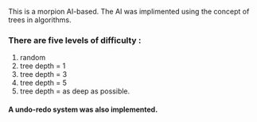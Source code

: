 This is a morpion AI-based. The AI was implimented using the concept of trees in algorithms.

### There are five levels of difficulty :
1. random
2. tree depth = 1 
3. tree depth = 3 
4. tree depth = 5 
5. tree depth = as deep as possible.

#### A undo-redo system was also implemented. 

